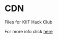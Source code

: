 # CDN

Files for KIIT Hack Club

For more info click [here](https://www.notion.so/kiithackclub/Other-Info-c2f7b4fce9704c3a9d95adb3ba34658c)